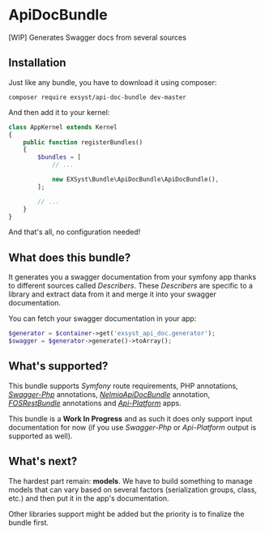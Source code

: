 # ApiDocBundle

[WIP] Generates Swagger docs from several sources

## Installation

Just like any bundle, you have to download it using composer:
```
composer require exsyst/api-doc-bundle dev-master
```

And then add it to your kernel:
```php
class AppKernel extends Kernel
{
    public function registerBundles()
    {
        $bundles = [
            // ...

            new EXSyst\Bundle\ApiDocBundle\ApiDocBundle(),
        ];

        // ...
    }
}
```

And that's all, no configuration needed!

## What does this bundle?

It generates you a swagger documentation from your symfony app thanks to
different sources called _Describers_. These _Describers_ are specific
to a library and extract data from it and merge it into your swagger
documentation.

You can fetch your swagger documentation in your app:
```php
$generator = $container->get('exsyst_api_doc.generator');
$swagger = $generator->generate()->toArray();
```

## What's supported?

This bundle supports _Symfony_ route requirements, PHP annotations,
[_Swagger-Php_](https://github.com/zircote/swagger-php) annotations,
[_NelmioApiDocBundle_](https://github.com/nelmio/NelmioApiDocBundle) annotation,
[_FOSRestBundle_](https://github.com/FriendsOfSymfony/FOSRestBundle) annotations and
[_Api-Platform_](https://github.com/api-platform/api-platform) apps.

This bundle is a **Work In Progress** and as such it does only support input
documentation for now (if you use _Swagger-Php_ or _Api-Platform_ output is supported as well).

## What's next?

The hardest part remain: **models**. We have to build something to
manage models that can vary based on several factors (serialization
groups, class, etc.) and then put it in the app's documentation.

Other libraries support might be added but the priority is to finalize the bundle first.
